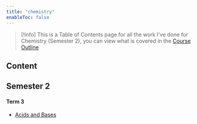 ```yaml
---
title: "chemistry"
enableToc: false
---
```

>[!info]
>This is a Table of Contents page for all the work I've done for Chemistry (Semester 2), you can view what is covered in the [Course Outline](notes/AE/CHEMISTRY/courseOutline.md)

## Content
## Semester 2
#### Term 3
- [Acids and Bases](notes/AE/CHEMISTRY/acidsAndBases.md)